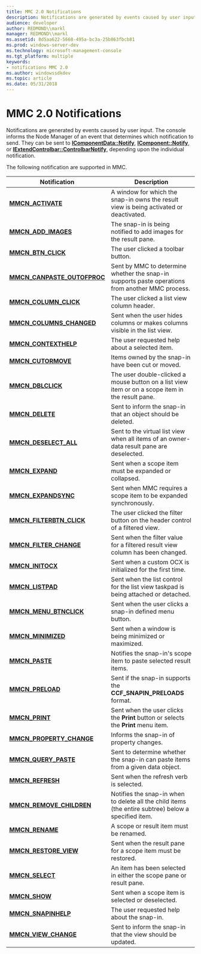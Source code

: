```yaml
---
title: MMC 2.0 Notifications
description: Notifications are generated by events caused by user input.
audience: developer
author: REDMOND\\markl
manager: REDMOND\\markl
ms.assetid: 8d5aa622-5668-495a-bc3a-25b863fbcb81
ms.prod: windows-server-dev
ms.technology: microsoft-management-console
ms.tgt_platform: multiple
keywords:
- notifications MMC 2.0
ms.author: windowssdkdev
ms.topic: article
ms.date: 05/31/2018
---
```


# MMC 2.0 Notifications

Notifications are generated by events caused by user input. The console informs the Node Manager of an event that determines which notification to send. They can be sent to [**IComponentData::Notify**](/windows/desktop/api/Mmc/nf-mmc-icomponentdata-notify), [**IComponent::Notify**](/windows/desktop/api/Mmc/nf-mmc-icomponent-notify), or [**IExtendControlbar::ControlbarNotify**](/windows/desktop/api/Mmc/nf-mmc-iextendcontrolbar-controlbarnotify), depending upon the individual notification.

The following notification are supported in MMC.



| Notification                                                 | Description                                                                                          |
|--------------------------------------------------------------|------------------------------------------------------------------------------------------------------|
| [**MMCN\_ACTIVATE**](mmcn-activate.md)                      | A window for which the snap-in owns the result view is being activated or deactivated.               |
| [**MMCN\_ADD\_IMAGES**](mmcn-add-images.md)                 | The snap-in is being notified to add images for the result pane.                                     |
| [**MMCN\_BTN\_CLICK**](mmcn-btn-click.md)                   | The user clicked a toolbar button.                                                                   |
| [**MMCN\_CANPASTE\_OUTOFPROC**](mmcn-canpaste-outofproc.md) | Sent by MMC to determine whether the snap-in supports paste operations from another MMC process.     |
| [**MMCN\_COLUMN\_CLICK**](mmcn-column-click.md)             | The user clicked a list view column header.                                                          |
| [**MMCN\_COLUMNS\_CHANGED**](mmcn-columns-changed.md)       | Sent when the user hides columns or makes columns visible in the list view.                          |
| [**MMCN\_CONTEXTHELP**](mmcn-contexthelp.md)                | The user requested help about a selected item.                                                       |
| [**MMCN\_CUTORMOVE**](mmcn-cutormove.md)                    | Items owned by the snap-in have been cut or moved.                                                   |
| [**MMCN\_DBLCLICK**](mmcn-dblclick.md)                      | The user double-clicked a mouse button on a list view item or on a scope item in the result pane.    |
| [**MMCN\_DELETE**](mmcn-delete.md)                          | Sent to inform the snap-in that an object should be deleted.                                         |
| [**MMCN\_DESELECT\_ALL**](mmcn-deselect-all.md)             | Sent to the virtual list view when all items of an owner-data result pane are deselected.            |
| [**MMCN\_EXPAND**](mmcn-expand.md)                          | Sent when a scope item must be expanded or collapsed.                                                |
| [**MMCN\_EXPANDSYNC**](mmcn-expandsync.md)                  | Sent when MMC requires a scope item to be expanded synchronously.                                    |
| [**MMCN\_FILTERBTN\_CLICK**](mmcn-filterbtn-click.md)       | The user clicked the filter button on the header control of a filtered view.                         |
| [**MMCN\_FILTER\_CHANGE**](mmcn-filter-change.md)           | Sent when the filter value for a filtered result view column has been changed.                       |
| [**MMCN\_INITOCX**](mmcn-initocx.md)                        | Sent when a custom OCX is initialized for the first time.                                            |
| [**MMCN\_LISTPAD**](mmcn-listpad.md)                        | Sent when the list control for the list view taskpad is being attached or detached.                  |
| [**MMCN\_MENU\_BTNCLICK**](mmcn-menu-btnclick.md)           | Sent when the user clicks a snap-in defined menu button.                                             |
| [**MMCN\_MINIMIZED**](mmcn-minimized.md)                    | Sent when a window is being minimized or maximized.                                                  |
| [**MMCN\_PASTE**](mmcn-paste.md)                            | Notifies the snap-in's scope item to paste selected result items.                                    |
| [**MMCN\_PRELOAD**](mmcn-preload.md)                        | Sent if the snap-in supports the **CCF\_SNAPIN\_PRELOADS** format.                                   |
| [**MMCN\_PRINT**](mmcn-print.md)                            | Sent when the user clicks the **Print** button or selects the **Print** menu item.                   |
| [**MMCN\_PROPERTY\_CHANGE**](mmcn-property-change.md)       | Informs the snap-in of property changes.                                                             |
| [**MMCN\_QUERY\_PASTE**](mmcn-query-paste.md)               | Sent to determine whether the snap-in can paste items from a given data object.                      |
| [**MMCN\_REFRESH**](mmcn-refresh.md)                        | Sent when the refresh verb is selected.                                                              |
| [**MMCN\_REMOVE\_CHILDREN**](mmcn-remove-children.md)       | Notifies the snap-in when to delete all the child items (the entire subtree) below a specified item. |
| [**MMCN\_RENAME**](mmcn-rename.md)                          | A scope or result item must be renamed.                                                              |
| [**MMCN\_RESTORE\_VIEW**](mmcn-restore-view.md)             | Sent when the result pane for a scope item must be restored.                                         |
| [**MMCN\_SELECT**](mmcn-select.md)                          | An item has been selected in either the scope pane or result pane.                                   |
| [**MMCN\_SHOW**](mmcn-show.md)                              | Sent when a scope item is selected or deselected.                                                    |
| [**MMCN\_SNAPINHELP**](mmcn-snapinhelp.md)                  | The user requested help about the snap-in.                                                           |
| [**MMCN\_VIEW\_CHANGE**](mmcn-view-change.md)               | Sent to inform the snap-in that the view should be updated.                                          |



 

 

 




